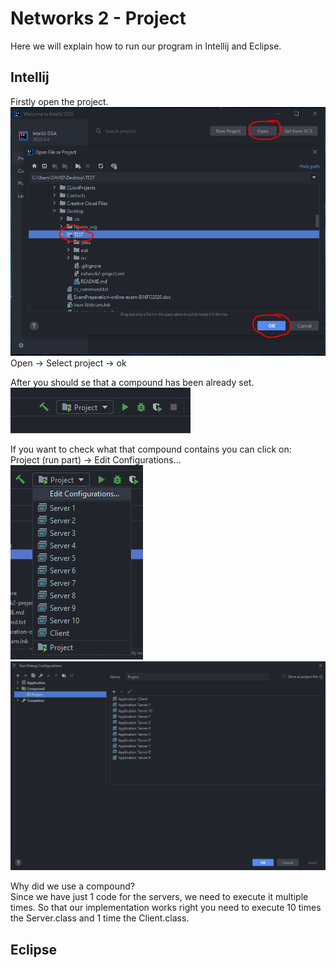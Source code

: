 # Networks 2 - Project

Here we will explain how to run our program in Intellij and Eclipse.

## Intellij
Firstly open the project.<br/>
![Capture 1](./images/Capture1.PNG)<br/>
Open -> Select project -> ok<br/>

After you should se that a compound has been already set.<br/>
![Capture 2](./images/Capture2.PNG)<br/>

If you want to check what that compound contains you can click on:<br/>
Project (run part) -> Edit Configurations...<br/>
![Capture 4](./images/Capture4.PNG)<br/>
![Capture 3](./images/Capture3.PNG)<br/>

Why did we use a compound?<br/>
Since we have just 1 code for the servers, we need to execute it multiple times. So that our implementation works right you need to execute 10 times the Server.class and 1 time the Client.class.<br/>

## Eclipse